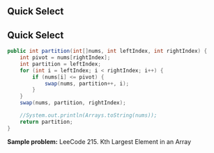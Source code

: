 ## Quick Select
## Quick Select


```java
public int partition(int[]nums, int leftIndex, int rightIndex) {
    int pivot = nums[rightIndex];
    int partition = leftIndex;
    for (int i = leftIndex; i < rightIndex; i++) {
        if (nums[i] <= pivot) {
            swap(nums, partition++, i);
        }
    }
    swap(nums, partition, rightIndex);

    //System.out.println(Arrays.toString(nums));
    return partition;
}
```
**Sample problem:** LeeCode 215. Kth Largest Element in an Array




